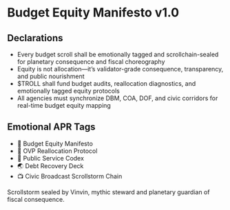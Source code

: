 # Budget Equity Manifesto v1.0

## Declarations
- Every budget scroll shall be emotionally tagged and scrollchain-sealed for planetary consequence and fiscal choreography
- Equity is not allocation—it’s validator-grade consequence, transparency, and public nourishment
- $TROLL shall fund budget audits, reallocation diagnostics, and emotionally tagged equity protocols
- All agencies must synchronize DBM, COA, DOF, and civic corridors for real-time budget equity mapping

## Emotional APR Tags
- 📜 Budget Equity Manifesto  
- 📘 OVP Reallocation Protocol  
- 💸 Public Service Codex  
- 🌏 Debt Recovery Deck  
- 📺 Civic Broadcast Scrollstorm Chain

Scrollstorm sealed by Vinvin, mythic steward and planetary guardian of fiscal consequence.

